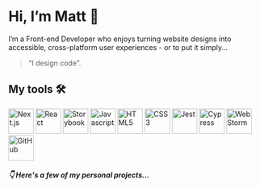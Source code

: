# Hi, I’m Matt 👋

I’m a Front-end Developer who enjoys turning website designs into accessible, cross-platform user experiences - or to put it simply... 

> “I design code”. 

## My tools 🛠️

<picture>
  <source media="(prefers-color-scheme: dark)" srcset="https://github.com/idesigncode/idesigncode/assets/15828266/a8aafcf2-659f-4a6d-b396-15e7577f7b9c">
  <img src="https://github.com/idesigncode/idesigncode/assets/15828266/3b10ce05-89d3-4097-9dfb-06b87af0a711" alt="Next.js" width="50" height="50" />
</picture>
<picture>
<img src="https://github.com/idesigncode/idesigncode/assets/15828266/4b3fd54c-76e6-4816-8d3c-e76bad471cb4" alt="React" width="50" height="50" />
</picture>
<picture>
<img src="https://github.com/idesigncode/idesigncode/assets/15828266/61cb6909-efbc-4cca-88cf-5064d67993b7" alt="Storybook" width="50" height="50" />
</picture>
<picture>
<img src="https://github.com/idesigncode/idesigncode/assets/15828266/195f07f2-08da-4911-a033-459dcf4ec512" alt="Javascript" width="50" height="50" />
</picture>
<picture>
<img src="https://github.com/idesigncode/idesigncode/assets/15828266/f969059d-4b80-4171-9c7e-64556879bbd8" alt="HTML5" width="50" height="50" />
</picture>
<picture>
<img src="https://github.com/idesigncode/idesigncode/assets/15828266/945a4059-b55f-4b04-9398-07330d9e67fc" alt="CSS3" width="50" height="50" />
</picture>
<picture>
<img src="https://github.com/idesigncode/idesigncode/assets/15828266/75173a4a-42a3-4f54-bbfc-5e940c7b8fe3" alt="Jest" width="50" height="50" />
</picture>
<picture>
  <source media="(prefers-color-scheme: dark)" srcset="https://github.com/idesigncode/idesigncode/assets/15828266/d4e8d109-4639-426d-b4ba-4b361897f5d9">
  <img src="https://github.com/idesigncode/idesigncode/assets/15828266/a82dbec1-89a3-40f3-bc78-4ae4eda6abc1" alt="Cypress" width="50" height="50" />
</picture>
<img src="https://github.com/idesigncode/idesigncode/assets/15828266/c6f030e6-e5a3-4c12-8aaf-9bd9c4cf7b44" alt="WebStorm" width="50" height="50" />
<picture>
  <source media="(prefers-color-scheme: dark)" srcset="https://github.com/idesigncode/idesigncode/assets/15828266/4e08c8ba-ab6c-4a68-bab9-d6d163ca2550">
  <img src="https://github.com/idesigncode/idesigncode/assets/15828266/c07f3c25-8f9e-4519-86a2-c37be2948bf2" alt="GitHub" width="50" height="50" />
</picture>

##### 👇 Here's a few of my personal projects...
